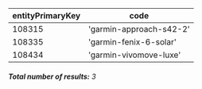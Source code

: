 | entityPrimaryKey | code                    |
| ---------------- | ----------------------- |
| 108315           | 'garmin-approach-s42-2' |
| 108335           | 'garmin-fenix-6-solar'  |
| 108434           | 'garmin-vivomove-luxe'  |

###### **Total number of results:** 3